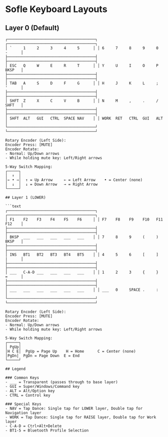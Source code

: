 # Sofle Keyboard Layouts

## Layer 0 (Default)

```text
┌───────────────────────────────────────┐ ┌───────────────────────────────────────┐
│ `     1     2     3     4     5      │ │ 6     7     8     9     0     -      │
├───────────────────────────────────────┤ ├───────────────────────────────────────┤
│ ESC   Q     W     E     R     T      │ │ Y     U     I     O     P     BKSP   │
├───────────────────────────────────────┤ ├───────────────────────────────────────┤
│ TAB   A     S     D     F     G      │ │ H     J     K     L     ;     '      │
├───────────────────────────────────────┤ ├───────────────────────────────────────┤
│ SHFT  Z     X     C     V     B      │ │ N     M     ,     .     /     SHFT   │
├───────────────────────────────────────┤ ├───────────────────────────────────────┤
│ SHFT  ALT   GUI   CTRL  SPACE NAV    │ │ WORK  RET   CTRL  GUI   ALT          │
└───────────────────────────────────────┘ └───────────────────────────────────────┘

Rotary Encoder (Left Side):
Encoder Press: [MUTE]
Encoder Rotate:
- Normal: Up/Down arrows
- While holding mute key: Left/Right arrows

5-Way Switch Mapping:
┌─────┐
│  ↑  │
│← • →│  ↑ = Up Arrow     ← = Left Arrow    • = Center (none)
│  ↓  │  ↓ = Down Arrow   → = Right Arrow
└─────┘

## Layer 1 (LOWER)

```text
┌───────────────────────────────────────┐ ┌───────────────────────────────────────┐
│ F1    F2    F3    F4    F5    F6     │ │ F7    F8    F9    F10   F11   F12    │
├───────────────────────────────────────┤ ├───────────────────────────────────────┤
│ BKSP  ___   ___   ___   ___   ___    │ │ 7     8     9     (     )     BKSP   │
├───────────────────────────────────────┤ ├───────────────────────────────────────┤
│ INS   BT1   BT2   BT3   BT4   BT5    │ │ 4     5     6     [     ]     |      │
├───────────────────────────────────────┤ ├───────────────────────────────────────┤
│ ___   C-A-D ___   ___   ___   ___    │ │ 1     2     3     {     }     =      │
├───────────────────────────────────────┤ ├───────────────────────────────────────┤
│ ___   ___   ___   ___   ___   ___    │ │ ___   0     SPACE .     :            │
└───────────────────────────────────────┘ └───────────────────────────────────────┘

Rotary Encoder (Left Side):
Encoder Press: [MUTE]
Encoder Rotate:
- Normal: Up/Down arrows
- While holding mute key: Left/Right arrows

5-Way Switch Mapping:
┌─────┐
│ PgUp│
│H C E│  PgUp = Page Up    H = Home      C = Center (none)
│PgDn│  PgDn = Page Down  E = End
└─────┘

## Legend

### Common Keys
- ___ = Transparent (passes through to base layer)
- GUI = Super/Windows/Command key
- ALT = Alt/Option key
- CTRL = Control key

### Special Keys
- NAV = Tap Dance: Single tap for LOWER layer, Double tap for Navigation layer
- WORK = Tap Dance: Single tap for RAISE layer, Double tap for Work layer
- C-A-D = Ctrl+Alt+Delete
- BT1-5 = Bluetooth Profile Selection
```

